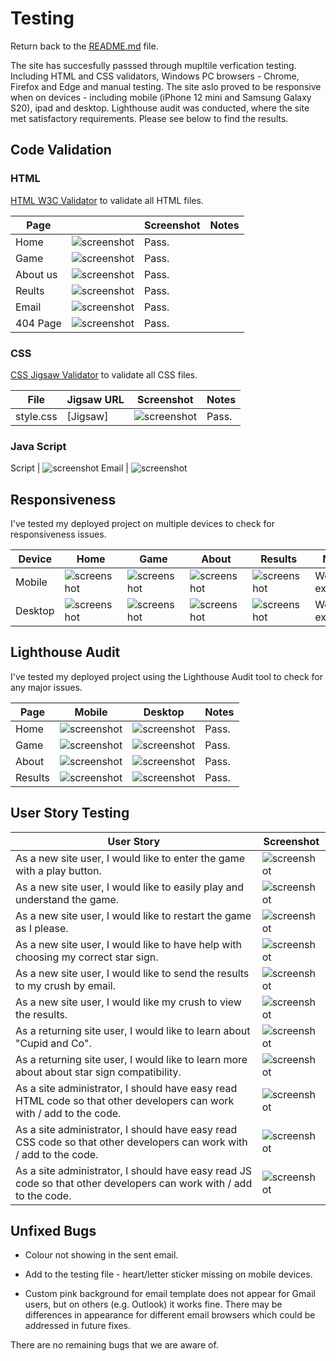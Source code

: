 # Testing

Return back to the [README.md](README.md) file.

The site has succesfully passsed through mupltile verfication testing. Including HTML and CSS validators, Windows PC browsers - Chrome, Firefox and Edge and manual testing. The site aslo proved to be responsive when on devices - including mobile (iPhone 12 mini and Samsung Galaxy S20), ipad and desktop. Lighthouse audit was conducted, where the site met satisfactory requirements. Please see below to find the results. 

## Code Validation

### HTML

[HTML W3C Validator](https://validator.w3.org) to validate all HTML files.


| Page | | Screenshot | Notes |
| --- | --- | --- | --- |
| Home | ![screenshot](/documentation/validators/htmls/index.html.png) | Pass.|
| Game | ![screenshot](/documentation/validators/htmls/game.html.png) | Pass. |
| About us | ![screenshot](/documentation/validators/htmls/about.html.png) | Pass.|
| Reults | ![screenshot](/documentation/validators/htmls/results.html.png) | Pass. |
| Email | ![screenshot](/documentation/validators/htmls/emailTemplate.html.png) | Pass.|
| 404 Page |  ![screenshot](/documentation/validators/htmls/404.html.png) | Pass. |


### CSS

 [CSS Jigsaw Validator](https://jigsaw.w3.org/css-validator) to validate all CSS files.

| File | Jigsaw URL | Screenshot | Notes |
| --- | --- | --- | --- |
| style.css | [Jigsaw]|![screenshot](/documentation/validators/css/styles.css.png) | Pass. |

### Java Script

 Script | ![screenshot](/documentation/validators/js/script.js.png)
 Email | ![screenshot](/documentation/validators/js/email.js.png)

## Responsiveness

I've tested my deployed project on multiple devices to check for responsiveness issues.

| Device | Home | Game | About | Results| Notes |
| --- | --- | --- | --- | --- | --- |
| Mobile | ![screenshot](/documentation/validators/lighthouse/index_mobile.png) | ![screenshot](/documentation/validators/lighthouse/game_mobile.png) | ![screenshot](/documentation/validators/lighthouse/about_mobile.png)| ![screenshot](/documentation/validators/lighthouse/results_mobile.png) | Works as expected |
| Desktop| ![screenshot](/documentation/validators/lighthouse/index_desktop.png) | ![screenshot](/documentation/validators/lighthouse/game_desktop.png) | ![screenshot](/documentation/validators/lighthouse/about_desktop.png) | ![screenshot](/documentation/validators/lighthouse/results_desktop.png) | Works as expected |


## Lighthouse Audit

I've tested my deployed project using the Lighthouse Audit tool to check for any major issues.

| Page | Mobile | Desktop | Notes |
| --- | --- | --- | --- |
| Home | ![screenshot](/documentation/validators/lighthouse/index_mobile.png) | ![screenshot](/documentation/validators/lighthouse/index_desktop.png) | Pass. |
| Game | ![screenshot](/documentation/validators/lighthouse/about_mobile.png) | ![screenshot](/documentation/validators/lighthouse/game_desktop.png) | Pass.  |
| About | ![screenshot](/documentation/validators/lighthouse/about_mobile.png) | ![screenshot](/documentation/validators/lighthouse/about_desktop.png) | Pass. |
| Results | ![screenshot](/documentation/validators/lighthouse/results_mobile.png) | ![screenshot](/documentation/validators/lighthouse/results_desktop.png) | Pass. |


## User Story Testing


| User Story | Screenshot |
| --- | --- |
| As a new site user, I would like to enter the game with a play button. | ![screenshot](/documentation/validators/user-story/home-page-story.png) |
| As a new site user, I would like to easily play and understand the game. | ![screenshot](/documentation/validators/user-story/game-story.png) |
| As a new site user, I would like to restart the game as I please.| ![screenshot](/documentation/validators/user-story/restart-story.png) |
| As a new site user, I would like to have help with choosing my correct star sign.| ![screenshot](/documentation/validators/user-story/sign-help-story.png) |
| As a new site user, I would like to send the results to my crush by email.| ![screenshot](/documentation/validators/user-story/send-email-story.png) |
| As a new site user, I would like my crush to view the results.| ![screenshot](/documentation/readme/features/feature-email-template.jpg) |
| As a returning site user, I would like to learn about "Cupid and Co".| ![screenshot](/documentation/validators/lighthouse/about_mobile.png) |
| As a returning site user, I would like to learn more about about star sign compatibility.| ![screenshot](/documentation/validators/user-story/results-story.png) |
| As a site administrator, I should have easy read HTML code so that other developers can work with / add to the code. | ![screenshot](/documentation/validators/htmls/index.html.png) |
|  As a site administrator, I should have easy read CSS code so that other developers can work with / add to the code. | ![screenshot](/documentation/validators/css/styles.css.png) |
|  As a site administrator, I should have easy read JS code so that other developers can work with / add to the code. | ![screenshot](/documentation/validators/js/script.js.png) |

## Unfixed Bugs

- Colour not showing in the sent email. 

- Add to the testing file - heart/letter sticker missing on mobile devices.

- Custom pink background for email template does not appear for Gmail users, but on others (e.g. Outlook) it works fine. There may be differences in appearance for different email browsers which could be addressed in future fixes.

There are no remaining bugs that we are aware of.